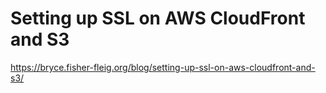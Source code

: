# Setting up SSL on AWS CloudFront and S3

https://bryce.fisher-fleig.org/blog/setting-up-ssl-on-aws-cloudfront-and-s3/
